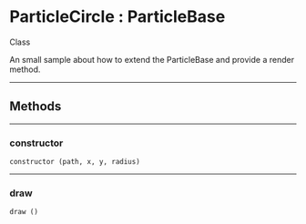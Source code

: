 # <i class="fa fa-book"></i> ParticleCircle : ParticleBase

<span class="label label-info">Class</span>

An small sample about how to extend the ParticleBase and provide a render method.
	
---
    
## Methods

---

### constructor

    constructor (path, x, y, radius)
    
---

### draw

    draw ()	
